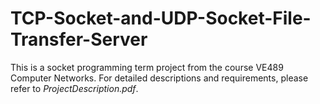 # TCP-Socket-and-UDP-Socket-File-Transfer-Server

This is a socket programming term project from the course VE489 Computer Networks. For detailed descriptions and requirements, please refer to <i>ProjectDescription.pdf</i>.
